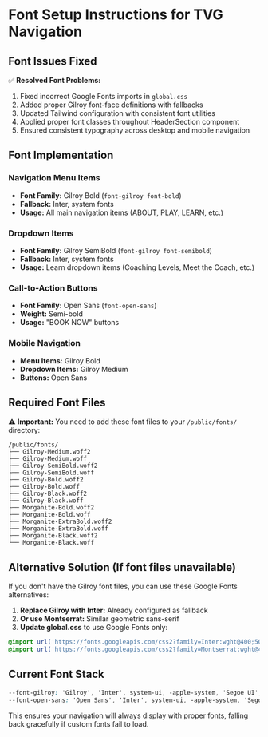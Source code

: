 # Font Setup Instructions for TVG Navigation

## Font Issues Fixed

✅ **Resolved Font Problems:**

1. Fixed incorrect Google Fonts imports in `global.css`
2. Added proper Gilroy font-face definitions with fallbacks
3. Updated Tailwind configuration with consistent font utilities
4. Applied proper font classes throughout HeaderSection component
5. Ensured consistent typography across desktop and mobile navigation

## Font Implementation

### Navigation Menu Items

- **Font Family:** Gilroy Bold (`font-gilroy font-bold`)
- **Fallback:** Inter, system fonts
- **Usage:** All main navigation items (ABOUT, PLAY, LEARN, etc.)

### Dropdown Items

- **Font Family:** Gilroy SemiBold (`font-gilroy font-semibold`)
- **Fallback:** Inter, system fonts
- **Usage:** Learn dropdown items (Coaching Levels, Meet the Coach, etc.)

### Call-to-Action Buttons

- **Font Family:** Open Sans (`font-open-sans`)
- **Weight:** Semi-bold
- **Usage:** "BOOK NOW" buttons

### Mobile Navigation

- **Menu Items:** Gilroy Bold
- **Dropdown Items:** Gilroy Medium
- **Buttons:** Open Sans

## Required Font Files

⚠️ **Important:** You need to add these font files to your `/public/fonts/` directory:

```
/public/fonts/
├── Gilroy-Medium.woff2
├── Gilroy-Medium.woff
├── Gilroy-SemiBold.woff2
├── Gilroy-SemiBold.woff
├── Gilroy-Bold.woff2
├── Gilroy-Bold.woff
├── Gilroy-Black.woff2
├── Gilroy-Black.woff
├── Morganite-Bold.woff2
├── Morganite-Bold.woff
├── Morganite-ExtraBold.woff2
├── Morganite-ExtraBold.woff
├── Morganite-Black.woff2
└── Morganite-Black.woff
```

## Alternative Solution (If font files unavailable)

If you don't have the Gilroy font files, you can use these Google Fonts alternatives:

1. **Replace Gilroy with Inter:** Already configured as fallback
2. **Or use Montserrat:** Similar geometric sans-serif
3. **Update global.css** to use Google Fonts only:

```css
@import url('https://fonts.googleapis.com/css2?family=Inter:wght@400;500;600;700;800;900&display=swap');
@import url('https://fonts.googleapis.com/css2?family=Montserrat:wght@400;500;600;700;800;900&display=swap');
```

## Current Font Stack

```css
--font-gilroy: 'Gilroy', 'Inter', system-ui, -apple-system, 'Segoe UI', sans-serif;
--font-open-sans: 'Open Sans', 'Inter', system-ui, -apple-system, 'Segoe UI', sans-serif;
```

This ensures your navigation will always display with proper fonts, falling back gracefully if custom fonts fail to load.

